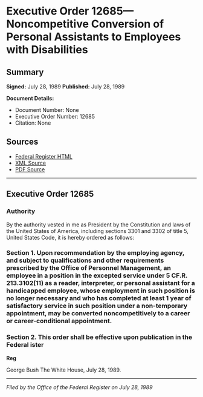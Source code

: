 # Executive Order 12685—Noncompetitive Conversion of Personal Assistants to Employees with Disabilities

## Summary

**Signed:** July 28, 1989
**Published:** July 28, 1989

**Document Details:**
- Document Number: None
- Executive Order Number: 12685
- Citation: None

## Sources
- [Federal Register HTML](https://www.presidency.ucsb.edu/documents/executive-order-12685-noncompetitive-conversion-personal-assistants-employees-with)
- [XML Source](None)
- [PDF Source](None)

---

## Executive Order 12685

### Authority

By the authority vested in me as President by the Constitution and laws of the United States of America, including sections 3301 and 3302 of title 5, United States Code, it is hereby ordered as follows:
### Section 1. Upon recommendation by the employing agency, and subject to qualifications and other requirements prescribed by the Office of Personnel Management, an employee in a position in the excepted service under 5 CF.R. 213.3102(11) as a reader, interpreter, or personal assistant for a handicapped employee, whose employment in such position is no longer necessary and who has completed at least 1 year of satisfactory service in such position under a non-temporary appointment, may be converted noncompetitively to a career or career-conditional appointment.

### Section 2. This order shall be effective upon publication in the Federal ister

**Reg**

George Bush
The White House,
July 28, 1989.

---

*Filed by the Office of the Federal Register on July 28, 1989*
